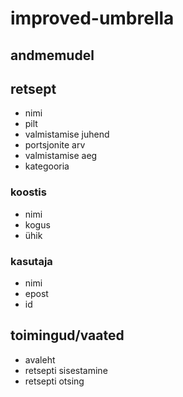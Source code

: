 # improved-umbrella

## andmemudel


## retsept
- nimi
- pilt
- valmistamise juhend
- portsjonite arv
- valmistamise aeg
- kategooria


### koostis
- nimi
- kogus
- ühik


### kasutaja
- nimi
- epost
- id


## toimingud/vaated
- avaleht
- retsepti sisestamine
- retsepti otsing
